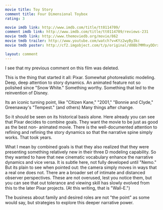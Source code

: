 ```yaml
---
movie title: Toy Story
comment title: Four Dimensional Toybox
rating: 3

movie imdb link: http://www.imdb.com/title/tt0114709/
comment imdb link: http://www.imdb.com/title/tt0114709/reviews-231
movie tmdb link: http://www.themoviedb.org/movie/862
movie tmdb trailer: http://www.youtube.com/watch?v=KYz2wyBy3kc
movie tmdb poster: http://cf2.imgobject.com/t/p/original/d0Bb7MMhxyDDrxnvcLIk3R2uWDU.jpg

layout: comment
---
```


I see that my previous comment on this film was deleted.

This is the thing that started it all: Pixar. Somewhat photorealistic modeling. Deep, deep attention to story dynamics. An animated feature not so polished since "Snow White." Something worthy. Something that led to the reinvention of Disney.

Its an iconic turning point, like "Citizen Kane," "2001," "Bonnie and Clyde," Greenaway's "Tempest." (and others) Many things after change. 

So it should be seen on its historical basis alone. Here already you can see that Pixar decides to combine goals. They want the movie to be just as good as the best non- animated movie. There is the well-documented attention to refining and refining the story dynamics so that the narrative spine simply works. That took years. 

What I mean by combined goals is that they also realized that they were presenting something relatively new in their three D modeling capability. So they wanted to have that new cinematic vocabulary enhance the narrative dynamics and vice versa. It is subtle here, not fully developed until "Nemo." But its plain to see when pointed out: the camera simply moves in ways that a real one does not. There are a broader set of intimate and distanced observer perspectives. These are not overused, lest you notice them, but you can see that out tolerance and viewing skill has slowly evolved from this to the later Pixar projects. (At this writing, that is "Wall-E.") 

The business about family and desired roles are not "the point" as some would say, but strategies to explore this deeper narrative power.